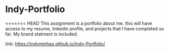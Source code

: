 # Indy-Portfolio

<<<<<<< HEAD
This assignment is a portfolio about me. this will have access to my resume, linkedin profile, and projects that I have completed so far.
My brand statment is included.

link: https://indyminhas.github.io/Indy-Portfolio/

